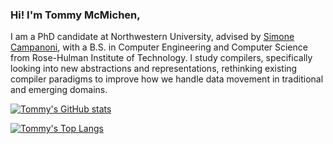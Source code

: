 ### Hi! I'm Tommy McMichen,
I am a PhD candidate at Northwestern University, advised by [Simone Campanoni](https://users.cs.northwestern.edu/~simonec/Team.html#Current), with a B.S. in Computer Engineering and Computer Science from Rose-Hulman Institute of Technology. I study compilers, specifically looking into new abstractions and representations, rethinking existing compiler paradigms to improve how we handle data movement in traditional and emerging domains.

[![Tommy's GitHub stats](https://github-readme-stats.vercel.app/api?username=tommymcm&theme=swift)](https://github.com/anuraghazra/github-readme-stats)

[![Tommy's Top Langs](https://github-readme-stats.vercel.app/api/top-langs/?username=tommymcm&theme=swift&exclude_repo=tommymcm.github.io)](https://github.com/anuraghazra/github-readme-stats)
